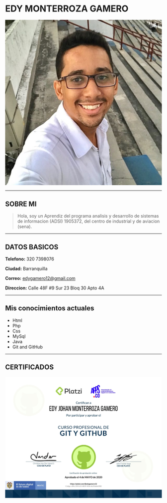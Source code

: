 # **EDY MONTERROZA GAMERO**

![](Documentacion/Imagenes/edy.png)    


---
## **SOBRE MI**
>Hola, soy un Aprendiz del programa analisis y desarrollo de sistemas de informacion (ADSI) 1905372, del centro de industrial y de aviacion (sena).
---
## **DATOS BASICOS**
**Telefono:** 
320 7398076

**Ciudad:**
Barranquilla

**Correo:** 
edygamero12@gmail.com

**Direccion:**
Calle 48F #9 Sur 23 Bloq 30 Apto 4A

---
## **Mis conocimientos actuales** 
* Html
* Php
* Css
* MySql
* Java
* Git and GitHub

---
## **CERTIFICADOS**
![](Documentacion/Certificados/diploma-git-edy.png)


